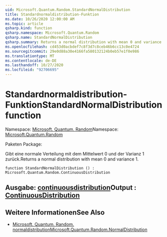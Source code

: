 ```yaml
---
uid: Microsoft.Quantum.Random.StandardNormalDistribution
title: Standardnormaldistribution-Funktion
ms.date: 10/26/2020 12:00:00 AM
ms.topic: article
qsharp.kind: function
qsharp.namespace: Microsoft.Quantum.Random
qsharp.name: StandardNormalDistribution
qsharp.summary: Returns a normal distribution with mean 0 and variance 1.
ms.openlocfilehash: cd453d0acbdef7c8f3d7c8ceb46b6cc13c0e4724
ms.sourcegitcommit: 29e0d88a30e4166fa580132124b0eb57e1f0e986
ms.translationtype: MT
ms.contentlocale: de-DE
ms.lasthandoff: 10/27/2020
ms.locfileid: "92706695"
---
```

# <a name="standardnormaldistribution-function"></a><span data-ttu-id="23648-102">Standardnormaldistribution-Funktion</span><span class="sxs-lookup"><span data-stu-id="23648-102">StandardNormalDistribution function</span></span>

<span data-ttu-id="23648-103">Namespace: [Microsoft. Quantum. Random](xref:Microsoft.Quantum.Random)</span><span class="sxs-lookup"><span data-stu-id="23648-103">Namespace: [Microsoft.Quantum.Random](xref:Microsoft.Quantum.Random)</span></span>

<span data-ttu-id="23648-104">Paketen [](https://nuget.org/packages/)</span><span class="sxs-lookup"><span data-stu-id="23648-104">Package: [](https://nuget.org/packages/)</span></span>


<span data-ttu-id="23648-105">Gibt eine normale Verteilung mit dem Mittelwert 0 und der Varianz 1 zurück.</span><span class="sxs-lookup"><span data-stu-id="23648-105">Returns a normal distribution with mean 0 and variance 1.</span></span>

```qsharp
function StandardNormalDistribution () : Microsoft.Quantum.Random.ContinuousDistribution
```


## <a name="output--continuousdistribution"></a><span data-ttu-id="23648-106">Ausgabe: [continuousdistribution](xref:Microsoft.Quantum.Random.ContinuousDistribution)</span><span class="sxs-lookup"><span data-stu-id="23648-106">Output : [ContinuousDistribution](xref:Microsoft.Quantum.Random.ContinuousDistribution)</span></span>



## <a name="see-also"></a><span data-ttu-id="23648-107">Weitere Informationen</span><span class="sxs-lookup"><span data-stu-id="23648-107">See Also</span></span>

- [<span data-ttu-id="23648-108">Microsoft. Quantum. Random. normaldistribution</span><span class="sxs-lookup"><span data-stu-id="23648-108">Microsoft.Quantum.Random.NormalDistribution</span></span>](xref:Microsoft.Quantum.Random.NormalDistribution)
